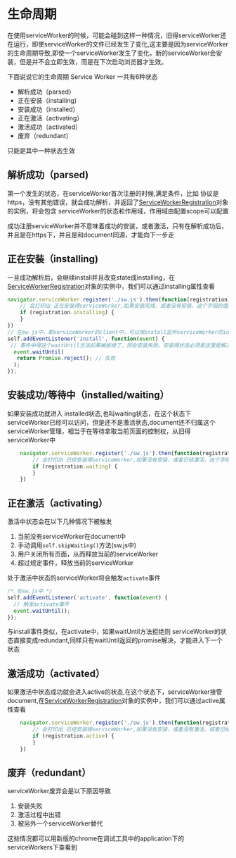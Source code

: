 # 生命周期

在使用serviceWorker的时候，可能会碰到这样一种情况，旧得serviceWorker还在运行，即使serviceWorker的文件已经发生了变化,这主要是因为serviceWorker的生命周期导致,即使一个serviceWorker发生了变化，新的serviceWorker会安装，但是并不会立即生效，而是在下次启动浏览器才生效。


下面说说它的生命周期
Service Worker 一共有6种状态

- 解析成功（parsed）
- 正在安装（installing)
- 安装成功（installed）
- 正在激活（activating）
- 激活成功（activated）
- 废弃（redundant）

只能是其中一种状态生效


## 解析成功（parsed)

第一个发生的状态，在serviceWorker首次注册的时候,满足条件，比如 协议是https，没有其他错误，就会成功解析，并返回了[ServiceWorkerRegistration](ServiceWorkerRegistration.md)对象的实例，将会包含 serviceWorker的状态和作用域，作用域由配置scope可以配置

成功注册serviceWorker并不意味着成功的安装，或者激活，只有在解析成功后，并且是在https下，并且是和document同源，才能向下一步走

## 正在安装（installing)
一旦成功解析后，会继续install并且改变state成installing，在[ServiceWorkerRegistration](ServiceWorkerRegistration.md)对象的实例中，我们可以通过installing属性查看

``` javascript
navigator.serviceWorker.register('./sw.js').then(function(registration) {  
    // 会打印出 正在安装得serviceWorker,如果安装完成，或者没有安装，这个字段的值是null
    if (registration.installing) {
    }
}) 
// 在sw.js中，即serviceWorker的client中，可以用install监听serviceWorker的installing状态
self.addEventListener('install', function(event) {  
 // 事件中得这个waitUntil方法如果被拒绝了，则会安装失败，安装得状态必须是这里是解决状态才能到下一步中去
  event.waitUntil(
   return Promise.reject(); // 失败
  );
}); 

```

## 安装成功/等待中（installed/waiting）
如果安装成功就进入 installed状态,也叫waiting状态，在这个状态下serviceWorker已经可以访问，但是还不是激活状态,document还不归属这个serviceWorker管理，相当于在等待拿取当前页面的控制权，从旧得serviceWorker中
``` javascript
    navigator.serviceWorker.register('./sw.js').then(function(registration) {  
        // 会打印出 已经安装得serviceWorker,如果没有安装，或者已经激活，这个字段的值是null
        if (registration.waiting) {
        }
    }) 
```

## 正在激活（activating）
激活中状态会在以下几种情况下被触发
1. 当前没有serviceWorker在document中
2. 手动调用`self.skipWaiting()`方法(sw.js中)
3. 用户关闭所有页面，从而释放当前的serviceWorker
4. 超过规定事件，释放当前的serviceWorker

处于激活中状态的serviceWorker将会触发`activate`事件
``` javascript
/* 在sw.js中 */
self.addEventListener('activate', function(event) {  
  // 触发activate事件
  event.waitUntil();
});
```
与install事件类似，在activate中，如果waitUntil方法拒绝则 serviceWorker的状态直接变成redundant,同样只有waitUntil返回的promise解决，才能进入下一个状态

## 激活成功（activated）
如果激活中状态成功就会进入active的状态,在这个状态下，serviceWorker接管document,在[ServiceWorkerRegistration](ServiceWorkerRegistration.md)对象的实例中，我们可以通过active属性查看
``` javascript
    navigator.serviceWorker.register('./sw.js').then(function(registration) {  
        // 会打印出 已经安装得serviceWorker,如果没有安装，或者没有激活，或者已经卸载，这个字段的值是null
        if (registration.active) {
        }
    }) 
```

## 废弃（redundant）
serviceWorker废弃会是以下原因导致
1. 安装失败
2. 激活过程中出错
3. 被另外一个serviceWorker替代

这些情况都可以用新版的chrome在调试工具中的application下的serviceWorkers下查看到

